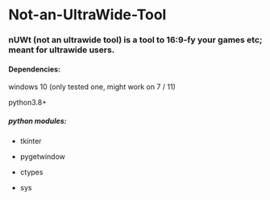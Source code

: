 # Not-an-UltraWide-Tool
### nUWt (not an ultrawide tool) is a tool to 16:9-fy your games etc; meant for ultrawide users.

#### Dependencies:
windows 10 (only tested one, might work on 7 / 11)

python3.8+
##### python modules:
   - tkinter

   - pygetwindow

   -  ctypes

   - sys
